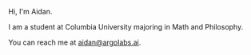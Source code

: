 Hi, I'm Aidan.

I am a student at Columbia University majoring in Math and Philosophy. 

You can reach me at aidan@argolabs.ai.
